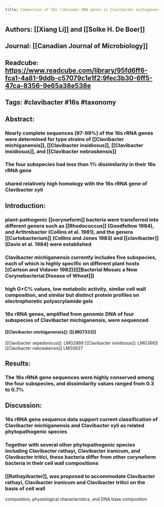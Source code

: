 ```yaml
---
title: Comparison of 16s ribosomal RNA genes in Clavibacter michiganensis subspecies with other coryneform bacteria
---
```


## **Authors**: [[Xiang Li]] and [[Solke H. De Boer]]

## **Journal**: [[Canadian Journal of Microbiology]]

## **Readcube**: https://www.readcube.com/library/95fd6ff6-fca1-4a81-9ddb-c57079c1e1f2:9fec3b30-6ff5-47ca-8356-9e65a38e538e

## **Tags**: #clavibacter #16s #taxonomy

## **Abstract**:
### Nearly complete sequences (97-99%) of the 16s rRNA genes were determined for type strains of [[Clavibacter michiganensis]], [[Clavibacter insidiosus]], [[Clavibacter insidiosus]], and [[Clavibacter nebraskensis]]

### The four subspecies had less than 1% dissimilarity in their 16s rRNA gene

### shared relatively high homology with the 16s rRNA gene of Clavibacter xyli

## **Introduction**:
### plant-pathogenic [[coryneform]] bacteria were transferred into different genera such as [[Rhodococcus]] (Goodfellow 1984), and Arthrobacter (Collins et al. 1981), and the genera [[Curtobacterium]] (Collins and Jones 1983) and [[clavibacter]] (Davis et al. 1984) were established

### Clavibacter michiganensis currently includes five subspecies, each of which is highly  specific on different plant hosts [(Carlson and Vidaver 1982)]([[Bacterial Mosaic a New Corynebacterial Disease of Wheat]])

### high G+C% values, low metabolic activity, similar cell wall composition, and similar but distinct protein profiles on electrophoretic polyacrylamide gels

### 16s rRNA genes, amplified from genomic DNA of four subspecies of Clavibacter michiganensis, were sequenced
#### [[Clavibacter michiganensis]]: [[LMG7333]]
[[Clavibacter sepedonicus]]: LMG2889
[[Clavibacter insidiosus]]: LMG3663
[[Clavibacter nebraskensis]] LMG5627

## **Results**:
### The 16s rRNA gene sequences were highly conserved among the four subspecies, and dissimilarity values ranged from 0.3 to 0.7%

## **Discussion**:
### 16s rRNA gene sequence data support current classification of Clavibacter michiganensis and Clavibacter xyli as related phytopathogenic species

### Together with several other phytopathogenic species including Clavibacter rathayi, Clavibacter iranicum, and Clavibacter tritici, these bacteria differ from other coryneform bacteria in their cell wall compositions

### [[Rathayibacter]], was proposed to accommodate Clavibacter rathayi,  Clavibacter iranicum and Clavibacter tritici on the basis of cell wall 
composition, physiological characteristics, and DNA base composition
